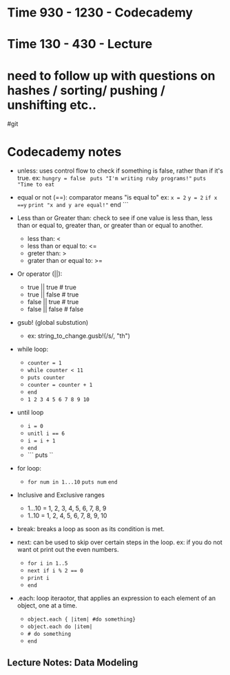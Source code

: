 # Time 930 - 1230 - Codecademy
# Time 130 - 430 - Lecture




# need to follow up with questions on hashes / sorting/ pushing / unshifting etc..


#git



# Codecademy notes
- unless: uses control flow to check if something is false, rather than if it's true. 
    ex: ```hungry = false```
        ``` puts "I'm writing ruby programs!"```
        ``` puts "Time to eat ```

- equal or not (==): comparator means "is equal to"
    ex: ``` x = 2 ```
        ``` y = 2 ```
        ``` if x ==y ```
        ``` print "x and y are equal!"
        ``` end ```

- Less than or Greater than: check to see if one value is less than, less than or equal to, greater than, or greater than or equal to another.
    - less than: <
    - less than or equal to: <=
    - greter than: >
    - grater than or equal to: >=

-  Or operator (||): 
    - true || true  # true
    - true || false # true
    - false || true # true
    - false || false # false

- gsub! (global substution)
  - ex: string_to_change.gusb!(/s/, "th")

- while loop:
  - ``` counter = 1 ```
  - ``` while counter < 11 ```
  - ``` puts counter ```
  - ``` counter = counter + 1 ```
  - ``` end ```
  - ``` 1 2 3 4 5 6 7 8 9 10 ```

- until loop
  - ``` i = 0 ```
  - ``` unitl i == 6 ```
  - ``` i = i + 1 ```
  - ``` end ```
  - ``` puts ``

- for loop:
  - ``` for num in 1...10 ```
    ``` puts num ```
    ``` end ```

- Inclusive and Exclusive ranges
  - 1...10 = 1, 2, 3, 4, 5, 6, 7, 8, 9
  - 1..10 = 1, 2, 4, 5, 6, 7, 8, 9, 10
  
- break: breaks a loop as soon as its condition is met.

- next: can be used to skip over certain steps in the loop. ex: if you do not want ot print out the even numbers.
    - ``` for i in 1..5 ```
    - ``` next if i % 2 == 0 ```
    - ``` print i ```
    - ``` end ```

- .each: loop iteraotor, that applies an expression to each element of an object, one at a time.
    - ``` object.each { |item| #do something} ```
    - ``` object.each do |item|  ```
    - ``` # do something ```
    - ``` end ```



## Lecture Notes: Data Modeling

